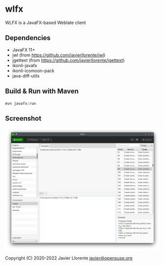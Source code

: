 # wlfx
WLFX is a JavaFX-based Weblate client


Dependencies
------------
* JavaFX 11+
* jwl (from https://github.com/javierllorente/jwl)
* jgettext (from https://github.com/javierllorente/jgettext)
* ikonli-javafx
* ikonli-icomoon-pack
* java-diff-utils

Build & Run with Maven
------------
`mvn javafx:run`

Screenshot
------------
![Main window](screenshot.png)



Copyright (C) 2020-2022 Javier Llorente javier@opensuse.org
